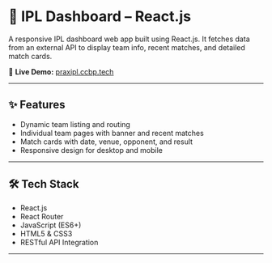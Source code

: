 # 🏏 IPL Dashboard – React.js

A responsive IPL dashboard web app built using React.js. It fetches data from an external API to display team info, recent matches, and detailed match cards.

🔗 **Live Demo:** [praxipl.ccbp.tech](https://praxipl.ccbp.tech)

---

## ✨ Features

- Dynamic team listing and routing
- Individual team pages with banner and recent matches
- Match cards with date, venue, opponent, and result
- Responsive design for desktop and mobile

---

## 🛠 Tech Stack

- React.js
- React Router
- JavaScript (ES6+)
- HTML5 & CSS3
- RESTful API Integration

---


